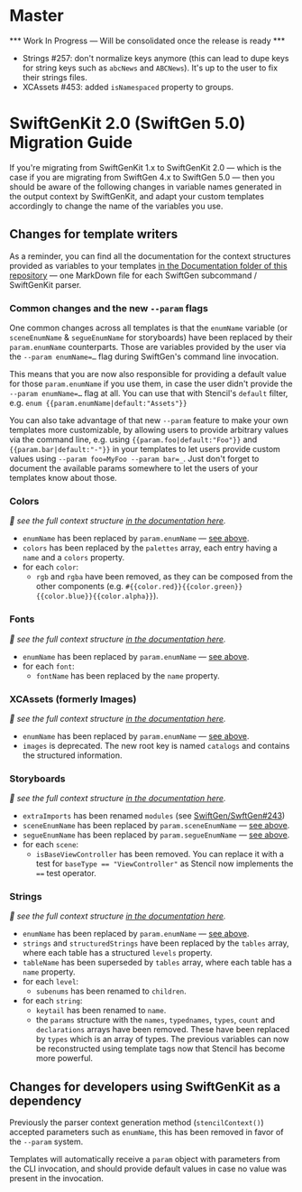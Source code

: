 # Master

*** Work In Progress — Will be consolidated once the release is ready ***

* Strings #257: don't normalize keys anymore (this can lead to dupe keys for string keys such as `abcNews` and `ABCNews`). It's up to the user to fix their strings files.
* XCAssets #453: added `isNamespaced` property to groups.

# SwiftGenKit 2.0 (SwiftGen 5.0) Migration Guide

If you're migrating from SwiftGenKit 1.x to SwiftGenKit 2.0 — which is the case if you are migrating from SwiftGen 4.x to SwiftGen 5.0 — then you should be aware of the following changes in variable names generated in the output context by SwiftGenKit, and adapt your custom templates accordingly to change the name of the variables you use.

## Changes for template writers

As a reminder, you can find all the documentation for the context structures provided as variables to your templates [in the Documentation folder of this repository](https://github.com/SwiftGen/SwiftGenKit/tree/master/Documentation/) — one MarkDown file for each SwiftGen subcommand / SwiftGenKit parser.

### Common changes and the new `--param` flags

One common changes across all templates is that the `enumName` variable (or `sceneEnumName` & `segueEnumName` for storyboards) have been replaced by their `param.enumName` counterparts. Those are variables provided by the user via the `--param enumName=…` flag during SwiftGen's command line invocation.

This means that you are now also responsible for providing a default value for those `param.enumName` if you use them, in case the user didn't provide the `--param enumName=…` flag at all. You can use that with Stencil's `default` filter, e.g. `enum {{param.enumName|default:"Assets"}}`

You can also take advantage of that new `--param` feature to make your own templates more customizable, by allowing users to provide arbitrary values via the command line, e.g. using `{{param.foo|default:"Foo"}}` and `{{param.bar|default:"-"}}` in your templates to let users provide custom values using `--param foo=MyFoo --param bar=_`. Just don't forget to document the available params somewhere to let the users of your templates know about those.

### Colors

_📖 see the full context structure [in the documentation here](https://github.com/SwiftGen/SwiftGenKit/blob/master/Documentation/Colors.md)._

- `enumName` has been replaced by `param.enumName` — [see above](#common-changes-and-the-new---param-flags).
- `colors` has been replaced by the `palettes` array, each entry having a `name` and a `colors` property.
- for each `color`:
  - `rgb` and `rgba` have been removed, as they can be composed from the other components (e.g. `#{{color.red}}{{color.green}}{{color.blue}}{{color.alpha}}`).

### Fonts

_📖 see the full context structure [in the documentation here](https://github.com/SwiftGen/SwiftGenKit/blob/master/Documentation/Fonts.md)._

- `enumName` has been replaced by `param.enumName` — [see above](#common-changes-and-the-new---param-flags).
- for each `font`:
  - `fontName` has been replaced by the `name` property.

### XCAssets (formerly Images)

_📖 see the full context structure [in the documentation here](https://github.com/SwiftGen/SwiftGenKit/blob/master/Documentation/Assets.md)._

- `enumName` has been replaced by `param.enumName` — [see above](#common-changes-and-the-new---param-flags).
- `images` is deprecated. The new root key is named `catalogs` and contains the structured information.

### Storyboards

_📖 see the full context structure [in the documentation here](https://github.com/SwiftGen/SwiftGenKit/blob/master/Documentation/Storyboards.md)._

- `extraImports` has been renamed `modules` (see [SwiftGen/SwftGen#243](https://github.com/SwiftGen/SwiftGen/pull/243))
- `sceneEnumName` has been replaced by `param.sceneEnumName` — [see above](#common-changes-and-the-new---param-flags).
- `segueEnumName` has been replaced by `param.segueEnumName` — [see above](#common-changes-and-the-new---param-flags).
- for each `scene`:
  - `isBaseViewController` has been removed. You can replace it with a test for `baseType == "ViewController"` as Stencil now implements the `==` test operator.

### Strings

_📖 see the full context structure [in the documentation here](https://github.com/SwiftGen/SwiftGenKit/blob/master/Documentation/Strings.md)._

- `enumName` has been replaced by `param.enumName` — [see above](#common-changes-and-the-new---param-flags).
- `strings` and `structuredStrings` have been replaced by the `tables` array, where each table has a structured `levels` property.
- `tableName` has been superseded by `tables` array, where each table has a `name` property.
- for each `level`:
  - `subenums` has been renamed to `children`.
- for each `string`:
  - `keytail` has been renamed to `name`.
  - the `params` structure with the `names`, `typednames`, `types`, `count` and `declarations` arrays have been removed. These have been replaced by `types` which is an array of types. The previous variables can now be reconstructed using template tags now that Stencil has become more powerful.

## Changes for developers using SwiftGenKit as a dependency

Previously the parser context generation method (`stencilContext()`) accepted parameters such as `enumName`, this has been removed in favor of the `--param` system.

Templates will automatically receive a `param` object with parameters from the CLI invocation, and should provide default values in case no value was present in the invocation.
